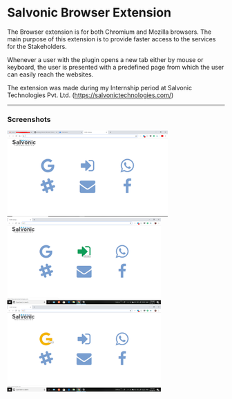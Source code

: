 # Salvonic Browser Extension

The Browser extension is for both Chromium and Mozilla browsers.
The main purpose of this extension is to provide faster access to the services for the Stakeholders.

Whenever a user with the plugin opens a new tab either by mouse or keyboard, the user is presented with a predefined page from which the user can easily reach the websites.

The extension was made during my Internship period at Salvonic Technologies Pvt. Ltd. (https://salvonictechnologies.com/)

<hr>
<h3> Screenshots </h3>

<img src="Salvonic Plugin/imgs/Capture.PNG" height="200"> 
<img src="Salvonic Plugin/imgs/2019-01-20 (1).png" height="200">
<img src="Salvonic Plugin/imgs/2019-01-20.png" height="200">
